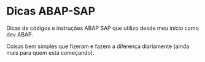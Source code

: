 # Dicas ABAP-SAP

 Dicas de códigos e instruções ABAP SAP que utilizo desde meu início como dev ABAP.

 Coisas bem simples que fizeram e fazem a diferença diariamente (ainda mais para quem está começando).

